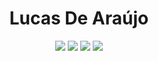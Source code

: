 <h1 align="center">Lucas De Araújo</h1>

<p align="center">
<a href= "https://shinji-mimura.github.io/"><img src="https://img.shields.io/badge/website-00a36b.svg?&style=for-the-badge&logo=github&logoColor=white"/></a>
<a href= "https://www.linkedin.com/in/lucasaraj/"><img src="https://img.shields.io/badge/linkedin-0077B5.svg?&style=for-the-badge&logo=linkedin&logoColor=white"/></a>
<a href= "https://tryhackme.com/p/ShinjiMimura"><img src="https://img.shields.io/badge/TRYhackme-1c2538.svg?&style=for-the-badge&logo=tryhackme&logoColor=red"/></a>
  <a href= "https://www.hackthebox.eu/home/users/profile/487983"><img src="https://img.shields.io/badge/HACKTHEBOX-1c2538.svg?&style=for-the-badge&logo=hack-the-box&logoColor=green"/></a>
</p>
